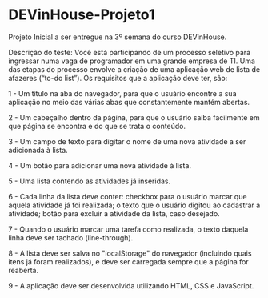# DEVinHouse-Projeto1

Projeto Inicial a ser entregue na 3º semana do curso DEVinHouse.




Descrição do teste:
Você está participando de um processo seletivo para ingressar numa vaga de programador em uma grande empresa de TI. Uma das etapas do processo envolve a criação de uma aplicação web de lista de afazeres (“to-do list”).
Os requisitos que a aplicação deve ter, são:

1 - Um título na aba do navegador, para que o usuário encontre a sua aplicação no meio das várias abas que constantemente mantém abertas.

2 - Um cabeçalho dentro da página, para que o usuário saiba facilmente em que página se encontra e do que se trata o conteúdo.

3 - Um campo de texto para digitar o nome de uma nova atividade a ser adicionada à lista.

4 - Um botão para adicionar uma nova atividade à lista.

5 - Uma lista contendo as atividades já inseridas.

6 - Cada linha da lista deve conter: checkbox para o usuário marcar que aquela atividade já foi realizada; o texto que o usuário digitou ao cadastrar a atividade; botão para excluir a atividade da lista, caso desejado.

7 - Quando o usuário marcar uma tarefa como realizada, o texto daquela linha deve ser tachado (line-through).

8 - A lista deve ser salva no "localStorage" do navegador (incluindo quais itens já foram realizados), e deve ser carregada sempre que a página for reaberta.

9 - A aplicação deve ser desenvolvida utilizando HTML, CSS e JavaScript.

